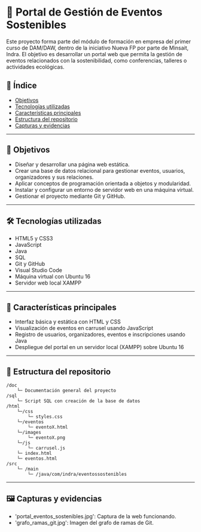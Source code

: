 # 🌱 Portal de Gestión de Eventos Sostenibles

Este proyecto forma parte del módulo de formación en empresa del primer curso de DAM/DAW, dentro de la iniciativo Nueva FP por parte de Minsait, Indra. El objetivo es desarrollar un portal web que permita la gestión de eventos relacionados con la sostenibilidad, como conferencias, talleres o actividades ecológicas.

## 📌 Índice

- [Objetivos](#objetivos)
- [Tecnologías utilizadas](#tecnologías-utilizadas)
- [Características principales](#características-principales)
- [Estructura del repositorio](#estructura-del-respositorio)
- [Capturas y evidencias](#capturas-y-evidencias)

---

## 🎯 Objetivos

- Diseñar y desarrollar una página web estática.
- Crear una base de datos relacional para gestionar eventos, usuarios, organizadores y sus relaciones.
- Aplicar conceptos de programación orientada a objetos y modularidad.
- Instalar y configurar un entorno de servidor web en una máquina virtual.
- Gestionar el proyecto mediante Git y GitHub.

---

## 🛠 Tecnologías utilizadas

- HTML5 y CSS3
- JavaScript
- Java
- SQL
- Git y GitHub
- Visual Studio Code
- Máquina virtual con Ubuntu 16
- Servidor web local XAMPP

---

## 🌟 Características principales

- Interfaz básica y estática con HTML y CSS
- Visualización de eventos en carrusel usando JavaScript
- Registro de usuarios, organizadores, eventos e inscripciones usando Java
- Despliegue del portal en un servidor local (XAMPP) sobre Ubuntu 16

---

## 📁 Estructura del repositorio

```text
/doc
    └─ Documentación general del proyecto
/sql
    └─ Script SQL con creación de la base de datos
/html
    └─/css
        └─ styles.css
    └─/eventos
        └─ eventoX.html
    └─/images
        └─ eventoX.png
    └─/js
        └─ carrusel.js
    └─ index.html
    └─ eventos.html
/src
    └─ /main
        └─ /java/com/indra/eventossostenibles
```

---

## 🖼 Capturas y evidencias

- 'portal_eventos_sostenibles.jpg': Captura de la web funcionando.
- 'grafo_ramas_git.jpg': Imagen del grafo de ramas de Git.


